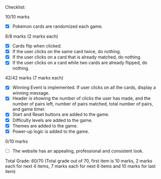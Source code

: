 Checklist:

10/10 marks

- [x] Pokemon cards are randomized each game.

8/8 marks (2 marks each)

- [x] Cards flip when clicked.
- [x] If the user clicks on the same card twice, do nothing.
- [x] If the user clicks on a card that is already matched, do nothing.
- [x] If the user clicks on a card while two cards are already flipped, do nothing.

42/42 marks (7 marks each)

- [x] Winning Event is implemented. If user clicks on all the cards, display a winning message.
- [x] Header is showing the number of clicks the user has made, and the number of pairs left, number of pairs matched, total number of pairs, and game timer.
- [x] Start and Reset buttons are added to the game.
- [x] Difficulty levels are added to the game.
- [x] Themes are added to the game.
- [x] Power-up logic is added to the game.

0/10 marks

- [ ] The website has an appealing, professional and consistent look.

Total Grade:
60/70 (Total grade out of 70, first item is 10 marks, 2 marks each for next 4 items, 7 marks each for next 6 items and 10 marks for last item)
